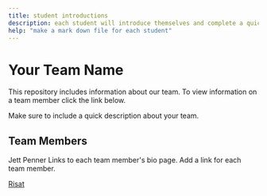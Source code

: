 ```yaml
---
title: student introductions
description: each student will introduce themselves and complete a quick bio
help: "make a mark down file for each student"
---
```


# Your Team Name

This repository includes information about our team. To view information on a team member click the link below.

Make sure to include a quick description about your team.

## Team Members
Jett Penner
Links to each team member's bio page. Add a link for each team member.

[Risat](/risat.md)
